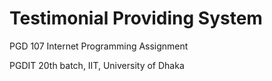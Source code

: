 # Testimonial Providing System

PGD 107 Internet Programming Assignment


PGDIT 20th batch, IIT, University of Dhaka
